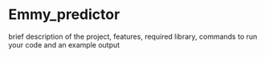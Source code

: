 # Emmy_predictor

brief description of the project, features, required library, commands to run your code and an example output
